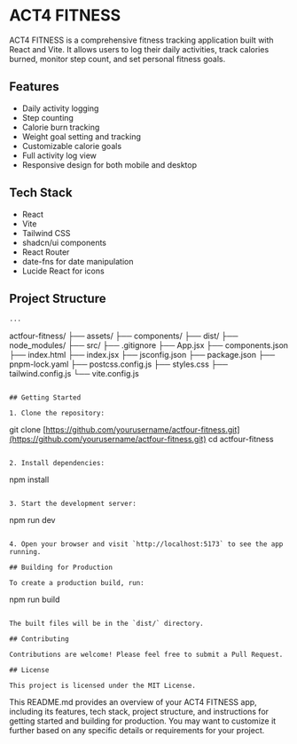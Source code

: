 # ACT4 FITNESS

ACT4 FITNESS is a comprehensive fitness tracking application built with React and Vite. It allows users to log their daily activities, track calories burned, monitor step count, and set personal fitness goals.

## Features

- Daily activity logging
- Step counting
- Calorie burn tracking
- Weight goal setting and tracking
- Customizable calorie goals
- Full activity log view
- Responsive design for both mobile and desktop

## Tech Stack

- React
- Vite
- Tailwind CSS
- shadcn/ui components
- React Router
- date-fns for date manipulation
- Lucide React for icons

## Project Structure

```markdown project="ACT4 FITNESS" file="README.md"
...
```
actfour-fitness/
├── assets/
├── components/
├── dist/
├── node_modules/
├── src/
├── .gitignore
├── App.jsx
├── components.json
├── index.html
├── index.jsx
├── jsconfig.json
├── package.json
├── pnpm-lock.yaml
├── postcss.config.js
├── styles.css
├── tailwind.config.js
└── vite.config.js

```

## Getting Started

1. Clone the repository:
```

git clone [https://github.com/yourusername/actfour-fitness.git](https://github.com/yourusername/actfour-fitness.git)
cd actfour-fitness

```

2. Install dependencies:
```

npm install

```

3. Start the development server:
```

npm run dev

```

4. Open your browser and visit `http://localhost:5173` to see the app running.

## Building for Production

To create a production build, run:

```

npm run build

```

The built files will be in the `dist/` directory.

## Contributing

Contributions are welcome! Please feel free to submit a Pull Request.

## License

This project is licensed under the MIT License.
```

This README.md provides an overview of your ACT4 FITNESS app, including its features, tech stack, project structure, and instructions for getting started and building for production. You may want to customize it further based on any specific details or requirements for your project.